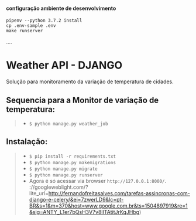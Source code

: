 #### configuração ambiente de desenvolvimento
```
pipenv --python 3.7.2 install
cp .env-sample .env
make runserver
```
....

Weather API - DJANGO
===================

Solução para monitoramento da variação de temperatura de cidades. 


Sequencia para a Monitor de variação de temperatura:
-------------
> - ```$ python manage.py weather_job```

Instalação:
-------------
> - ```$ pip install -r requirements.txt```
> - ```$ python manage.py makemigrations```
> - ```$ python manage.py migrate```
> - ```$ python manage.py runserver```
> - Agora é só acessar via browser ```http://127.0.0.1:8000/```.
://googleweblight.com/?lite_url=http://fernandofreitasalves.com/tarefas-assincronas-com-django-e-celery/&ei=7zwerLD9&lc=pt-BR&s=1&m=370&host=www.google.com.br&ts=1504897919&re=1&sig=ANTY_L1er7bQsH3V7v8lITAtitJrKqJHbg)